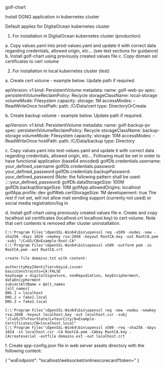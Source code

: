 golf-chart

Install DGNG application in kubernetes cluster

Default applies for DigitalOcean kubernetes cluster

1. For installation in DigitalOcean kubernetes cluster (production)

a. Copy values.yaml into prod-values.yaml and update it with correct data regarding credentials, allowed origin, etc... (see test sections for guidance)
b. Install golf-chart using previously created values file
c. Copy domain ssl certificates to cert volume

2. For installation in local kubernetes cluster (test)

a. Create cert volume - example below. Update path if required.
	
apiVersion:  v1
kind: PersistentVolume
metadata:
  name: golf-web-pv
spec:
  persistentVolumeReclaimPolicy: Recycle
  storageClassName: local-storage
  volumeMode: Filesystem
  capacity:
    storage: 1M
  accessModes:
    - ReadWriteOnce
  hostPath:
    path: /C/Data/cert
    type: DirectoryOrCreate

b. Create backup volume - example below. Update path if required.
	
apiVersion:  v1
kind: PersistentVolume
metadata:
  name: golf-backup-pv
spec:
  persistentVolumeReclaimPolicy: Recycle
  storageClassName: backup-storage
  volumeMode: Filesystem
  capacity:
    storage: 10M
  accessModes:
    - ReadWriteOnce
  hostPath:
    path: /C/Data/backup
    type: Directory

c. Copy values.yaml into test-values.yaml and update it with correct data regarding credentials, allowed origin, etc... 
   Following must be set in order to have functional application (base64 encoded)
	golfDb.credentials.username: your_defined_username
	golfDb.credentials.password: your_defined_password
  golfDb.credentials.backupPassword: your_defined_password (Note: the following pattern shall be used: *:*:*:*:your_defined_password)
	golfDb.dataStorageSize: 100M
	golfDb.backupStorageSize: 10M
	golfApp.allowedOrigins: localhost
	golfApp.profile: dev 
	golfWeb.certStorageSize: 1M
	developement: true
  The rest if not set, will not allow mail sending support (currenty not used) or social media registration/log in

d. Install golf-chart using previously created values file
e. Create and copy localhost ssl certificates (localhost.crt localhost.key)  to cert volume. Note that cert contents is removed after cluster uninstallation.


	C:\'Program Files'\OpenSSL-Win64\bin\openssl req -x509 -nodes -new -sha256 -days 1024 -newkey rsa:2048 -keyout RootCA.key -out RootCA.pem -subj "/C=US/CN=Example-Root-CA"
	C:\'Program Files'\OpenSSL-Win64\bin\openssl x509 -outform pem -in RootCA.pem -out RootCA.crt

	create file domains.txt with content:

	authorityKeyIdentifier=keyid,issuer
	basicConstraints=CA:FALSE
	keyUsage = digitalSignature, nonRepudiation, keyEncipherment, dataEncipherment
	subjectAltName = @alt_names
	[alt_names]
	DNS.1 = localhost
	DNS.2 = fake1.local
	DNS.3 = fake2.local

	C:\'Program Files'\OpenSSL-Win64\bin\openssl req -new -nodes -newkey rsa:2048 -keyout localhost.key -out localhost.csr -subj "/C=US/ST=YourState/L=YourCity/O=Example-Certificates/CN=localhost.local"
	C:\'Program Files'\OpenSSL-Win64\bin\openssl x509 -req -sha256 -days 1024 -in localhost.csr -CA RootCA.pem -CAkey RootCA.key -CAcreateserial -extfile domains.ext -out localhost.crt

f. Create app-config.json file in web server assets directory with the following content:

{
  "wsEndpoint": "localhost/websocket/onlinescorecard?token="
}



